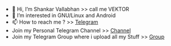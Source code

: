 - 👋 Hi, I’m Shankar Vallabhan >> call me VEKTOR
- 👀 I’m interested in GNU/Linux and Android
- 📫 How to reach me ? >> [Telegram](//t.me/VEKTOR_87)
- Join my Personal Telegram Channel >> [Channel](//t.me/V3KT0R87_Channel)
- Join my Telegram Group where i upload all my Stuff >> [Group](//t.me/adreno_driver)
<!---
v3kt0r-87/v3kt0r-87 is a ✨ special ✨ repository because its `README.md` (this file) appears on your GitHub profile.
You can click the Preview link to take a look at your changes.
--->
